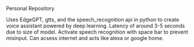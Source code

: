 Personal Repository

Uses EdgeGPT, gtts, and the speech_recognition api in python to create voice assistant powered by deep learning. Latency of around 3-5 seconds due to size of model. Activate speech recognition with space bar to prevent misinput. Can acsess internet and acts like alexa or google home.
